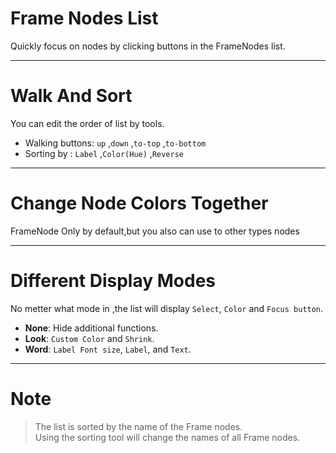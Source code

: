 # Frame Nodes List

Quickly focus on nodes by clicking buttons in the FrameNodes list.

---

# Walk And Sort

You can edit the order of list by tools.
- Walking buttons: `up` ,`down` ,`to-top` ,`to-bottom`
- Sorting by : `Label` ,`Color(Hue)` ,`Reverse`

---

# Change Node Colors Together

FrameNode Only by default,but you also can use to other types nodes
     
---   

# Different Display Modes

No metter what mode in ,the list will display `Select`, `Color` and `Focus button`.
- **None**: Hide additional functions.
- **Look**: `Custom Color` and `Shrink`.
- **Word**: `Label Font size`, `Label`, and `Text`.
            
---
# Note
> The list is sorted by the name of the Frame nodes. 
> Using the sorting tool will change the names of all Frame nodes.
